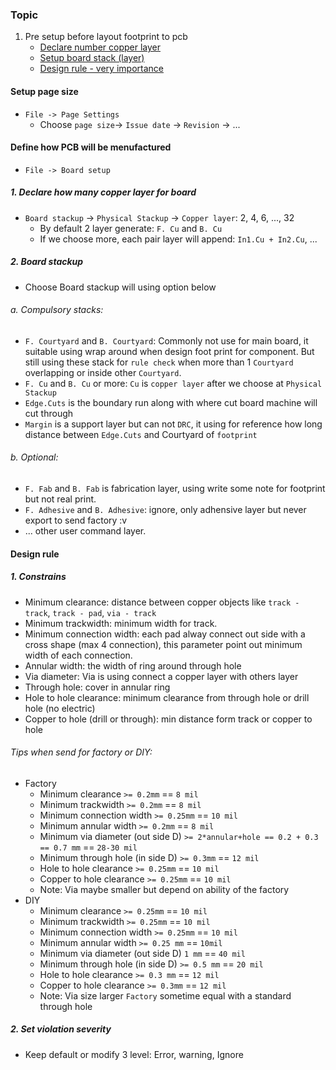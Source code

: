### Topic
1. Pre setup before layout footprint to pcb
    - [Declare number copper layer](#1-declare-how-many-copper-layer-for-board)
    - [Setup board stack (layer)](#2-board-stackup)
    - [Design rule - very importance]()

#### Setup page size
- `File -> Page Settings`
    - Choose `page size`-> `Issue date` -> `Revision` -> ...

#### Define how PCB will be menufactured
- `File -> Board setup`

##### 1. Declare how many copper layer for board
- `Board stackup` -> `Physical Stackup` -> `Copper layer`: 2, 4, 6, ..., 32
    - By default 2 layer generate: `F. Cu` and `B. Cu`
    - If we choose more, each pair layer will append: `In1.Cu + In2.Cu`, ... 
##### 2. Board stackup
- Choose Board stackup will using option below
###### a. Compulsory stacks:
- `F. Courtyard` and `B. Courtyard`: Commonly not use for main board, it suitable using wrap around when design foot print for component. But still using these stack for `rule check` when more than 1 `Courtyard` overlapping or inside other `Courtyard`.
- `F. Cu` and `B. Cu` or more: `Cu` is `copper layer` after we choose at `Physical Stackup`
- `Edge.Cuts` is the boundary run along with where cut board machine will cut through
- `Margin` is a support layer but can not `DRC`, it using for reference how long distance between `Edge.Cuts` and Courtyard of `footprint`

###### b. Optional:
- `F. Fab` and `B. Fab` is fabrication layer, using write some note for footprint but not real print.
- `F. Adhesive` and `B. Adhesive`: ignore, only adhensive layer but never export to send factory :v
- ... other user command layer.

#### Design rule

##### 1. Constrains
- Minimum clearance: distance between copper objects like `track - track`, `track - pad`, `via - track`
- Minimum trackwidth: minimum width for track.
- Minimum connection width: each pad alway connect out side with a cross shape (max 4 connection), this parameter point out minimum width of each connection.
- Annular width: the width of ring around through hole
- Via diameter: Via is using connect a copper layer with others layer
- Through hole: cover in annular ring
- Hole to hole clearance: minimum clearance from through hole or drill hole (no electric)
- Copper to hole (drill or through): min distance form track or copper to hole

###### Tips when send for factory or DIY: 
- Factory
    - Minimum clearance  `>= 0.2mm` == `8 mil`
    - Minimum trackwidth `>= 0.2mm` == `8 mil`
    - Minimum connection width `>= 0.25mm` == `10 mil`
    - Minimum annular width `>= 0.2mm` == `8 mil`
    - Minimum via diameter (out side D) `>= 2*annular+hole == 0.2 + 0.3 == 0.7 mm` == `28-30 mil`
    - Minimum through hole (in side D) `>= 0.3mm` == `12 mil`
    - Hole to hole clearance `>= 0.25mm` == `10 mil`
    - Copper to hole clearance `>= 0.25mm` == `10 mil`
    - Note: Via maybe smaller but depend on ability of the factory
- DIY
    - Minimum clearance  `>= 0.25mm` == `10 mil`
    - Minimum trackwidth `>= 0.25mm` == `10 mil`
    - Minimum connection width `>= 0.25mm` == `10 mil`
    - Minimum annular width `>= 0.25 mm` == `10mil`
    - Minimum via diameter (out side D) `1 mm` == `40 mil`
    - Minimum through hole (in side D) `>= 0.5 mm` == `20 mil`
    - Hole to hole clearance `>= 0.3 mm` == `12 mil`
    - Copper to hole clearance `>= 0.3mm` == `12 mil`
    - Note: Via size larger `Factory` sometime equal with a standard through hole

##### 2. Set violation severity
- Keep default or modify 3 level: Error, warning, Ignore